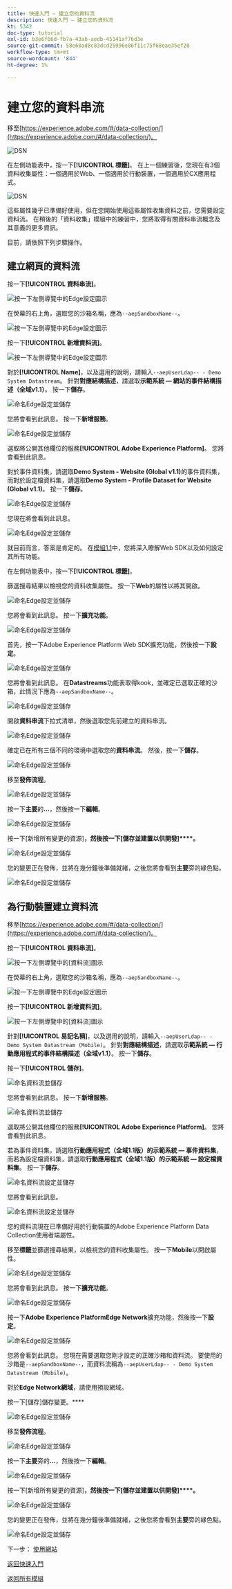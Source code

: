```yaml
---
title: 快速入門 — 建立您的資料流
description: 快速入門 — 建立您的資料流
kt: 5342
doc-type: tutorial
exl-id: b3e6f66d-fb7a-43ab-aedb-45141af76d3e
source-git-commit: 58e60ad8c83dcd25996e06f11c75f68eae35ef20
workflow-type: tm+mt
source-wordcount: '844'
ht-degree: 1%

---
```


# 建立您的資料串流

移至[https://experience.adobe.com/#/data-collection/](https://experience.adobe.com/#/data-collection/)。

![DSN](./images/launchprop.png)

在左側功能表中，按一下&#x200B;**[!UICONTROL 標籤]**。 在上一個練習後，您現在有3個資料收集屬性：一個適用於Web、一個適用於行動裝置，一個適用於CX應用程式。

![DSN](./images/launchprop1.png)

這些屬性幾乎已準備好使用，但在您開始使用這些屬性收集資料之前，您需要設定資料流。 在稍後的「資料收集」模組中的練習中，您將取得有關資料串流概念及其意義的更多資訊。

目前，請依照下列步驟操作。

## 建立網頁的資料流

按一下&#x200B;**[!UICONTROL 資料串流]**。

![按一下左側導覽中的Edge設定圖示](./images/edgeconfig1a.png)

在熒幕的右上角，選取您的沙箱名稱，應為`--aepSandboxName--`。

![按一下左側導覽中的Edge設定圖示](./images/edgeconfig1b.png)

按一下&#x200B;**[!UICONTROL 新增資料流]**。

![按一下左側導覽中的Edge設定圖示](./images/edgeconfig1.png)

對於&#x200B;**[!UICONTROL Name]**，以及選用的說明，請輸入`--aepUserLdap-- - Demo System Datastream`。 針對&#x200B;**對應結構描述**，請選取&#x200B;**示範系統 — 網站的事件結構描述（全域v1.1）**。 按一下&#x200B;**儲存**。

![命名Edge設定並儲存](./images/edgeconfig2.png)

您將會看到此訊息。 按一下&#x200B;**新增服務**。

![命名Edge設定並儲存](./images/edgeconfig3.png)

選取將公開其他欄位的服務&#x200B;**[!UICONTROL Adobe Experience Platform]**。 您將會看到此訊息。

對於事件資料集，請選取&#x200B;**Demo System - Website (Global v1.1)**&#x200B;的事件資料集，而對於設定檔資料集，請選取&#x200B;**Demo System - Profile Dataset for Website (Global v1.1)**。 按一下&#x200B;**儲存**。

![命名Edge設定並儲存](./images/edgeconfig4.png)

您現在將會看到此訊息。

![命名Edge設定並儲存](./images/edgeconfig5.png)

就目前而言，答案是肯定的。 在[模組1.1](./../../../modules/datacollection/module1.1/data-ingestion-launch-web-sdk.md)中，您將深入瞭解Web SDK以及如何設定其所有功能。

在左側功能表中，按一下&#x200B;**[!UICONTROL 標籤]**。

篩選搜尋結果以檢視您的資料收集屬性。 按一下&#x200B;**Web**&#x200B;的屬性以將其開啟。

![命名Edge設定並儲存](./images/edgeconfig10a.png)

您將會看到此訊息。 按一下&#x200B;**擴充功能**。

![命名Edge設定並儲存](./images/edgeconfig11.png)

首先，按一下Adobe Experience Platform Web SDK擴充功能，然後按一下&#x200B;**設定**。

![命名Edge設定並儲存](./images/edgeconfig12.png)

您將會看到此訊息。 在&#x200B;**Datastreams**&#x200B;功能表取得kook，並確定已選取正確的沙箱，此情況下應為`--aepSandboxName--`。

![命名Edge設定並儲存](./images/edgeconfig12a.png)

開啟&#x200B;**資料串流**&#x200B;下拉式清單，然後選取您先前建立的資料串流。

![命名Edge設定並儲存](./images/edgeconfig13.png)

確定已在所有三個不同的環境中選取您的&#x200B;**資料串流**。 然後，按一下&#x200B;**儲存**。

![命名Edge設定並儲存](./images/edgeconfig14.png)

移至&#x200B;**發佈流程**。

![命名Edge設定並儲存](./images/edgeconfig15.png)

按一下&#x200B;**主要**&#x200B;的&#x200B;**...**，然後按一下&#x200B;**編輯**。

![命名Edge設定並儲存](./images/edgeconfig16.png)

按一下[新增所有變更的資源]**，然後按一下[儲存並建置以供開發]****。**

![命名Edge設定並儲存](./images/edgeconfig17.png)

您的變更正在發佈，並將在幾分鐘後準備就緒，之後您將會看到&#x200B;**主要**&#x200B;旁的綠色點。

![命名Edge設定並儲存](./images/edgeconfig17a.png)

## 為行動裝置建立資料流

移至[https://experience.adobe.com/#/data-collection/](https://experience.adobe.com/#/data-collection/)。

按一下&#x200B;**[!UICONTROL 資料串流]**。

![按一下左側導覽中的[資料流]圖示](./images/edgeconfig1a.png)

在熒幕的右上角，選取您的沙箱名稱，應為`--aepSandboxName--`。

![按一下左側導覽中的Edge設定圖示](./images/edgeconfig1b.png)

按一下&#x200B;**[!UICONTROL 新增資料流]**。

![按一下左側導覽中的[資料流]圖示](./images/edgeconfig1.png)

針對&#x200B;**[!UICONTROL 易記名稱]**，以及選用的說明，請輸入`--aepUserLdap-- - Demo System Datastream (Mobile)`。 針對&#x200B;**對應結構描述**，請選取&#x200B;**示範系統 — 行動應用程式的事件結構描述（全域v1.1）**。 按一下&#x200B;**儲存**。

按一下&#x200B;**[!UICONTROL 儲存]**。

![命名資料流並儲存](./images/edgeconfig2m.png)

您將會看到此訊息。 按一下&#x200B;**新增服務**。

![命名資料流並儲存](./images/edgeconfig3m.png)

選取將公開其他欄位的服務&#x200B;**[!UICONTROL Adobe Experience Platform]**。 您將會看到此訊息。

若為事件資料集，請選取&#x200B;**行動應用程式（全域1.1版）的示範系統 — 事件資料集**，而若為設定檔資料集，請選取&#x200B;**行動應用程式（全域1.1版）的示範系統 — 設定檔資料集**。 按一下&#x200B;**儲存**。

![命名資料流設定並儲存](./images/edgeconfig4m.png)

您將會看到此訊息。

![命名資料流設定並儲存](./images/edgeconfig5m.png)

您的資料流現在已準備好用於行動裝置的Adobe Experience Platform Data Collection使用者端屬性。

移至&#x200B;**標籤**&#x200B;並篩選搜尋結果，以檢視您的資料收集屬性。 按一下&#x200B;**Mobile**&#x200B;以開啟屬性。

![命名Edge設定並儲存](./images/edgeconfig10am.png)

您將會看到此訊息。 按一下&#x200B;**擴充功能**。

![命名Edge設定並儲存](./images/edgeconfig11m.png)

按一下&#x200B;**Adobe Experience PlatformEdge Network**&#x200B;擴充功能，然後按一下&#x200B;**設定**。

![命名Edge設定並儲存](./images/edgeconfig12m.png)

您將會看到此訊息。 您現在需要選取您剛才設定的正確沙箱和資料流。 要使用的沙箱是`--aepSandboxName--`，而資料流稱為`--aepUserLdap-- - Demo System Datastream (Mobile)`。

對於&#x200B;**Edge Network網域**，請使用預設網域。

按一下[儲存]儲存變更。****

![命名Edge設定並儲存](./images/edgeconfig13m.png)

移至&#x200B;**發佈流程**。

![命名Edge設定並儲存](./images/edgeconfig15m.png)

按一下&#x200B;**主要**&#x200B;旁的&#x200B;**...**，然後按一下&#x200B;**編輯**。

![命名Edge設定並儲存](./images/edgeconfig16m.png)

按一下[新增所有變更的資源]**，然後按一下[儲存並建置以供開發]****。**

![命名Edge設定並儲存](./images/edgeconfig17m.png)

您的變更正在發佈，並將在幾分鐘後準備就緒，之後您將會看到&#x200B;**主要**&#x200B;旁的綠色點。

![命名Edge設定並儲存](./images/edgeconfig17ma.png)

下一步： [使用網站](./ex4.md)

[返回快速入門](./getting-started.md)

[返回所有模組](./../../../overview.md)
